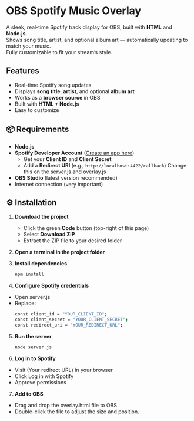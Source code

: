 # OBS Spotify Music Overlay

A sleek, real-time Spotify track display for OBS, built with **HTML** and **Node.js**.  
Shows song title, artist, and optional album art — automatically updating to match your music.  
Fully customizable to fit your stream’s style.

## Features
- Real-time Spotify song updates  
- Displays **song title**, **artist**, and optional **album art**  
- Works as a **browser source** in OBS  
- Built with **HTML + Node.js**  
- Easy to customize

## 📦 Requirements
- **Node.js**
- **Spotify Developer Account** ([Create an app here](https://developer.spotify.com/dashboard))  
  - Get your **Client ID** and **Client Secret**  
  - Add a **Redirect URI** (e.g., `http://localhost:4422/callback`)  Change this on the server.js and overlay.js
- **OBS Studio** (latest version recommended)  
- Internet connection (very important)

## ⚙️ Installation
1. **Download the project**
   - Click the green **Code** button (top-right of this page)  
   - Select **Download ZIP**  
   - Extract the ZIP file to your desired folder

2. **Open a terminal in the project folder**

3. **Install dependencies**
   ```bash
   npm install

4. **Configure Spotify credentials**
- Open server.js
- Replace:
  ```bash
  const client_id = "YOUR_CLIENT_ID";
  const client_secret = "YOUR_CLIENT_SECRET";
  const redirect_uri = "YOUR_REDIRECT_URL";

5. **Run the server**
   ```bash
   node server.js

6. **Log in to Spotify**
- Visit (Your redirect URL) in your browser
- Click Log in with Spotify
- Approve permissions

7. **Add to OBS**
- Drag and drop the overlay.html file to OBS
- Double-click the file to adjust the size and position.
